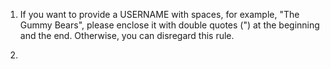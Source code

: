1. If you want to provide a USERNAME with spaces, for example, "The Gummy Bears", please enclose it with double quotes (") at the beginning and the end. Otherwise, you can disregard this rule.

2.